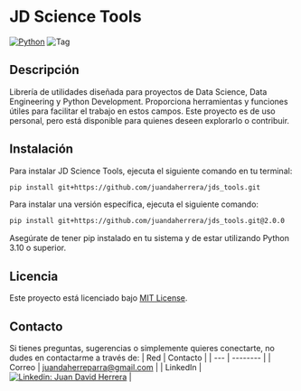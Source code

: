 # JD Science Tools
[![Python](https://img.shields.io/badge/Python-3.10+-5646ED?style=for-the-badge&logo=python&logoColor=white&labelColor=101010)](https://python.org)
![Tag](https://img.shields.io/github/v/tag/juandaherrera/jds_tools?style=for-the-badge&labelColor=101010)

## Descripción
Librería de utilidades diseñada para proyectos de Data Science, Data Engineering y Python Development. Proporciona herramientas y funciones útiles para facilitar el trabajo en estos campos. Este proyecto es de uso personal, pero está disponible para quienes deseen explorarlo o contribuir.

## Instalación
Para instalar JD Science Tools, ejecuta el siguiente comando en tu terminal:
```bash
pip install git+https://github.com/juandaherrera/jds_tools.git
```
Para instalar una versión específica, ejecuta el siguiente comando:
```bash
pip install git+https://github.com/juandaherrera/jds_tools.git@2.0.0
```
Asegúrate de tener pip instalado en tu sistema y de estar utilizando Python 3.10 o superior.

## Licencia
Este proyecto está licenciado bajo [MIT License](LICENSE).

## Contacto
Si tienes preguntas, sugerencias o simplemente quieres conectarte, no dudes en contactarme a través de:
| Red | Contacto |
| --- | -------- |
| Correo | juandaherreparra@gmail.com | 
| LinkedIn | [![Linkedin: Juan David Herrera](https://img.shields.io/badge/-JuanDavidHerrera-blue?style=flat-square&logo=Linkedin&logoColor=white&link=https://www.linkedin.com/in/juan-david-herrera/)](https://www.linkedin.com/in/juan-david-herrera/) |